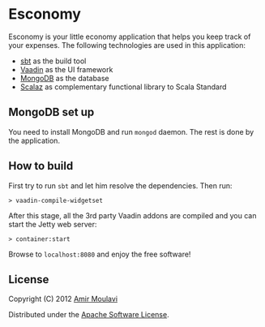 Esconomy
==========

Esconomy is your little economy application that helps you keep track of your expenses. The following technologies are used in this application:

* [sbt] as the build tool
* [Vaadin] as the UI framework
* [MongoDB] as the database
* [Scalaz] as complementary functional library to Scala Standard

[sbt]: https://github.com/harrah/xsbt
[Vaadin]: http://vaadin.com/
[MongoDB]: http://www.mongodb.org/
[Scalaz]: https://github.com/scalaz/scalaz


MongoDB set up
--------------

You need to install MongoDB and run `mongod` daemon. The rest is done by the application.


How to build
------------

First try to run `sbt` and let him resolve the dependencies. Then run:

	> vaadin-compile-widgetset

After this stage, all the 3rd party Vaadin addons are compiled and you can start the Jetty web server:

	> container:start

Browse to `localhost:8080` and enjoy the free software!



License
-------

Copyright (C) 2012 [Amir Moulavi](http://amirmoulavi.com)

Distributed under the [Apache Software License](http://www.apache.org/licenses/LICENSE-2.0.html).

